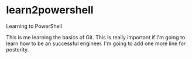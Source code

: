 # learn2powershell
Learning to PowerShell

This is me learning the basics of Git. This is really important if I'm going to learn how to be an successful engineer.
I'm going to add one more line for posterity.
